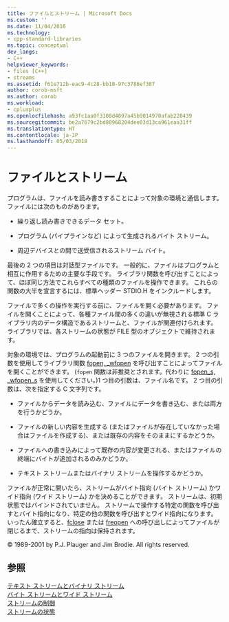```yaml
---
title: ファイルとストリーム | Microsoft Docs
ms.custom: ''
ms.date: 11/04/2016
ms.technology:
- cpp-standard-libraries
ms.topic: conceptual
dev_langs:
- C++
helpviewer_keywords:
- files [C++]
- streams
ms.assetid: f61e712b-eac9-4c28-bb18-97c3786ef387
author: corob-msft
ms.author: corob
ms.workload:
- cplusplus
ms.openlocfilehash: a93fc1aa0f3108d4897a45b9014970afab220439
ms.sourcegitcommit: be2a7679c2bd80968204dee03d13ca961eaa31ff
ms.translationtype: HT
ms.contentlocale: ja-JP
ms.lasthandoff: 05/03/2018
---
```

# <a name="files-and-streams"></a>ファイルとストリーム
プログラムは、ファイルを読み書きすることによって対象の環境と通信します。 ファイルには次のものがあります。  
  
-   繰り返し読み書きできるデータ セット。  
  
-   プログラム (パイプラインなど) によって生成されるバイト ストリーム。  
  
-   周辺デバイスとの間で送受信されるストリーム バイト。  
  
 最後の 2 つの項目は対話型ファイルです。 一般的に、ファイルはプログラムと相互に作用するための主要な手段です。 ライブラリ関数を呼び出すことによって、ほぼ同じ方法でこれらすべての種類のファイルを操作できます。 これらの関数の大半を宣言するには、標準ヘッダー STDIO.H をインクルードします。  
  
 ファイルで多くの操作を実行する前に、ファイルを開く必要があります。 ファイルを開くことによって、各種ファイル間の多くの違いが無視される標準 C ライブラリ内のデータ構造であるストリームと、ファイルが関連付けられます。 ライブラリでは、各ストリームの状態が FILE 型のオブジェクトで維持されます。  
  
 対象の環境では、プログラムの起動前に 3 つのファイルを開きます。 2 つの引数を使用してライブラリ関数 [fopen, _wfopen](../c-runtime-library/reference/fopen-wfopen.md) を呼び出すことによってファイルを開くことができます。 (`fopen` 関数は非推奨とされます。代わりに [fopen_s, _wfopen_s](../c-runtime-library/reference/fopen-s-wfopen-s.md) を使用してください。)1 つ目の引数は、ファイル名です。 2 つ目の引数は、次を指定する C 文字列です。  
  
-   ファイルからデータを読み込む、ファイルにデータを書き込む、または両方を行うかどうか。  
  
-   ファイルの新しい内容を生成する (またはファイルが存在していなかった場合はファイルを作成する)、または既存の内容をそのままにするかどうか。  
  
-   ファイルへの書き込みによって既存の内容が変更される、またはファイルの終端にバイトが追加されるのみかどうか。  
  
-   テキスト ストリームまたはバイナリ ストリームを操作するかどうか。  
  
 ファイルが正常に開いたら、ストリームがバイト指向 (バイト ストリーム) かワイド指向 (ワイド ストリーム) かを決めることができます。 ストリームは、初期状態ではバインドされていません。 ストリームで操作する特定の関数を呼び出すとバイト指向になり、特定の他の関数を呼び出すとワイド指向になります。 いったん確立すると、[fclose](../c-runtime-library/reference/fclose-fcloseall.md) または [freopen](../c-runtime-library/reference/freopen-wfreopen.md) への呼び出しによってファイルが閉じるまで、ストリームの指向は保持されます。  
  
 © 1989-2001 by P.J. Plauger and Jim Brodie. All rights reserved.  
  
## <a name="see-also"></a>参照  
 [テキスト ストリームとバイナリ ストリーム](../c-runtime-library/text-and-binary-streams.md)   
 [バイト ストリームとワイド ストリーム](../c-runtime-library/byte-and-wide-streams.md)   
 [ストリームの制御](../c-runtime-library/controlling-streams.md)   
 [ストリームの状態](../c-runtime-library/stream-states.md)